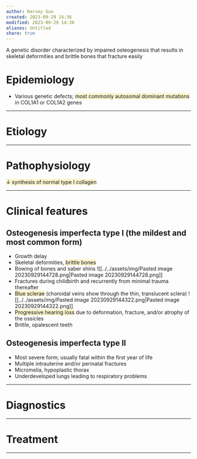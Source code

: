 ```yaml
---
author: Harvey Guo
created: 2023-09-29 14:36
modified: 2023-09-29 14:36
aliases: Untitled
share: true
---
```


A genetic disorder characterized by impaired osteogenesis that results in skeletal deformities and brittle bones that fracture easily
# Epidemiology
- Various genetic defects; <span style="background:rgba(240, 200, 0, 0.2)">most commonly autosomal dominant mutations</span> in COL1A1 or COL1A2 genes

---
# Etiology


---
# Pathophysiology
<span style="background:rgba(240, 200, 0, 0.2)">↓ synthesis of normal type I collagen</span>

---
# Clinical features
## Osteogenesis imperfecta type I (the mildest and most common form)
- Growth delay
- Skeletal deformities, <span style="background:rgba(240, 200, 0, 0.2)">brittle bones</span>
- Bowing of bones and saber shins ![[../../assets/img/Pasted image 20230929144728.png|Pasted image 20230929144728.png]]
- Fractures during childbirth  and recurrently from minimal trauma thereafter
- <span style="background:rgba(240, 200, 0, 0.2)">Blue sclerae</span> (choroidal veins show through the thin, translucent sclera) ![[../../assets/img/Pasted image 20230929144322.png|Pasted image 20230929144322.png]]
- <span style="background:rgba(240, 200, 0, 0.2)">Progressive hearing loss</span> due to deformation, fracture, and/or atrophy of the ossicles
- Brittle, opalescent teeth
## Osteogenesis imperfecta type II
- Most severe form; usually fatal within the first year of life
- Multiple intrauterine and/or perinatal fractures
- Micromelia, hypoplastic thorax
- Underdeveloped lungs leading to respiratory problems

---
# Diagnostics


---
# Treatment


---
